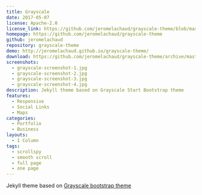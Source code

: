 ```yaml
---
title: Grayscale
date: 2017-05-07
license: Apache-2.0
license_link: https://github.com/jeromelachaud/grayscale-theme/blob/master/LICENCE
homepage: https://github.com/jeromelachaud/grayscale-theme
github: jeromelachaud
repository: grayscale-theme
demo: http://jeromelachaud.github.io/grayscale-theme/
download: https://github.com/jeromelachaud/grayscale-theme/archive/master.zip
screenshots:
  - grayscale-screenshot-1.jpg
  - grayscale-screenshot-2.jpg
  - grayscale-screenshot-3.jpg
  - grayscale-screenshot-4.jpg
description: Jekyll theme based on Grayscale Start Bootstrap theme
features:
  - Responsive
  - Social Links
  - Maps
categories:
  - Portfolio
  - Business
layouts:
  - 1 Column
tags:
  - scrollspy
  - smooth scroll
  - full page
  - one page
---
```


Jekyll theme based on [Grayscale bootstrap theme ](http://ironsummitmedia.github.io/startbootstrap-grayscale/)
